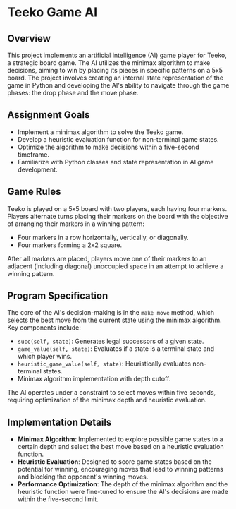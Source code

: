 # Teeko Game AI

## Overview

This project implements an artificial intelligence (AI) game player for Teeko, a strategic board game. The AI utilizes the minimax algorithm to make decisions, aiming to win by placing its pieces in specific patterns on a 5x5 board. The project involves creating an internal state representation of the game in Python and developing the AI's ability to navigate through the game phases: the drop phase and the move phase.

## Assignment Goals

- Implement a minimax algorithm to solve the Teeko game.
- Develop a heuristic evaluation function for non-terminal game states.
- Optimize the algorithm to make decisions within a five-second timeframe.
- Familiarize with Python classes and state representation in AI game development.

## Game Rules

Teeko is played on a 5x5 board with two players, each having four markers. Players alternate turns placing their markers on the board with the objective of arranging their markers in a winning pattern:

- Four markers in a row horizontally, vertically, or diagonally.
- Four markers forming a 2x2 square.

After all markers are placed, players move one of their markers to an adjacent (including diagonal) unoccupied space in an attempt to achieve a winning pattern.

## Program Specification

The core of the AI's decision-making is in the `make_move` method, which selects the best move from the current state using the minimax algorithm. Key components include:

- `succ(self, state)`: Generates legal successors of a given state.
- `game_value(self, state)`: Evaluates if a state is a terminal state and which player wins.
- `heuristic_game_value(self, state)`: Heuristically evaluates non-terminal states.
- Minimax algorithm implementation with depth cutoff.

The AI operates under a constraint to select moves within five seconds, requiring optimization of the minimax depth and heuristic evaluation.

## Implementation Details

- **Minimax Algorithm**: Implemented to explore possible game states to a certain depth and select the best move based on a heuristic evaluation function.
- **Heuristic Evaluation**: Designed to score game states based on the potential for winning, encouraging moves that lead to winning patterns and blocking the opponent's winning moves.
- **Performance Optimization**: The depth of the minimax algorithm and the heuristic function were fine-tuned to ensure the AI's decisions are made within the five-second limit.

